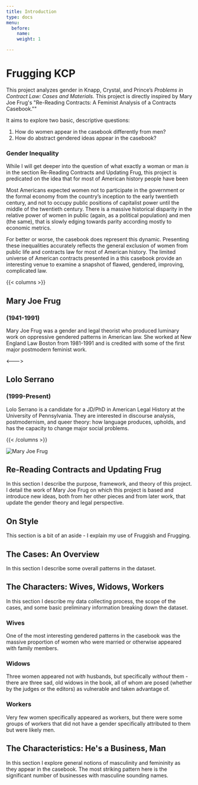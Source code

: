 ```yaml
---
title: Introduction
type: docs
menu:
  before:
    name: 
    weight: 1

---
```


# Frugging KCP


This project analyzes gender in Knapp, Crystal, and Prince’s *Problems in Contract Law: Cases and Materials.* This project is directly inspired by Mary Joe Frug's "Re-Reading Contracts: A Feminist Analysis of a Contracts Casebook.""

It aims to explore two basic, descriptive questions: 
1. How do women appear in the casebook differently from men? 
2. How do abstract gendered ideas appear in the casebook? 

### Gender Inequality

While I will get deeper into the question of what exactly a woman or man *is* in the section Re-Reading Contracts and Updating Frug, this project is predicated on the idea that for most of American history people have been 

Most Americans expected women not to participate in the government or the formal economy from the country’s inception to the early twentieth century, and not to occupy public positions of capitalist power until the middle of the twentieth century. There is a massive historical disparity in the relative power of women in public (again, as a political population) and men (the same), that is slowly edging towards parity according mostly to economic metrics. 

For better or worse, the casebook does represent this dynamic. Presenting these inequalities accurately reflects the general exclusion of women from public life and contracts law for most of American history. The limited universe of American contracts presented in a this casebook provide an interesting venue to examine a snapshot of flawed, gendered, improving, complicated law.  

{{< columns >}}
## Mary Joe Frug 
### (1941-1991)

Mary Joe Frug was a gender and legal theorist who produced luminary work on oppressive gendered patterns in American law. She worked at New England Law Boston from 1981-1991 and is credited with some of the first major postmodern feminist work. 

<--->

## Lolo Serrano
### (1999-Present)

Lolo Serrano is a candidate for a JD/PhD in American Legal History at the University of Pennsylvania. They are interested in discourse analysis, postmodernism, and queer theory: how language produces, upholds, and has the capacity to change major social problems. 

{{< /columns >}}

![Mary Joe Frug](/img/frug1.jpg)

## Re-Reading Contracts and Updating Frug

In this section I describe the purpose, framework, and theory of this project. I detail the work of Mary Joe Frug on which this project is based and introduce new ideas, both from her other pieces and from later work, that update the gender theory and legal perspective. 

## On Style
This section is a bit of an aside - I explain my use of Fruggish and Frugging. 

## The Cases: An Overview
In this section I describe some overall patterns in the dataset. 

## The Characters: Wives, Widows, Workers
In this section I describe my data collecting process, the scope of the cases, and some basic preliminary information breaking down the dataset. 
### Wives
One of the most interesting gendered patterns in the casebook was the massive proportion of women who were married or otherwise appeared with family members. 
### Widows
Three women appeared not *with* husbands, but specifically *without* them - there are three sad, old widows in the book, all of whom are posed (whether by the judges or the editors) as vulnerable and taken advantage of. 
### Workers
Very few women specifically appeared as workers, but there were some groups of workers that did not have a gender specifically attributed to them but were likely men.

## The Characteristics: He's a Business, Man
In this section I explore general notions of masculinity and femininity as they appear in the casebook. The most striking pattern here is the significant number of businesses with masculine sounding names.